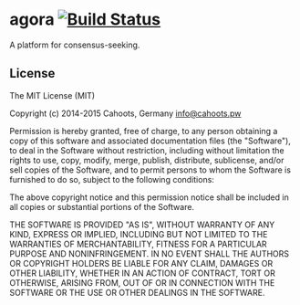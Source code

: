 # agora [![Build Status](https://travis-ci.org/getcahoots/agora.svg?branch=master)](https://travis-ci.org/getcahoots/agora)

A platform for consensus-seeking. 

## License

The MIT License (MIT)

Copyright (c) 2014-2015 Cahoots, Germany info@cahoots.pw

Permission is hereby granted, free of charge, to any person obtaining a copy of this software and associated documentation files (the "Software"), to deal in the Software without restriction, including without limitation the rights to use, copy, modify, merge, publish, distribute, sublicense, and/or sell copies of the Software, and to permit persons to whom the Software is furnished to do so, subject to the following conditions:

The above copyright notice and this permission notice shall be included in all copies or substantial portions of the Software.

THE SOFTWARE IS PROVIDED "AS IS", WITHOUT WARRANTY OF ANY KIND, EXPRESS OR IMPLIED, INCLUDING BUT NOT LIMITED TO THE WARRANTIES OF MERCHANTABILITY, FITNESS FOR A PARTICULAR PURPOSE AND NONINFRINGEMENT. IN NO EVENT SHALL THE AUTHORS OR COPYRIGHT HOLDERS BE LIABLE FOR ANY CLAIM, DAMAGES OR OTHER LIABILITY, WHETHER IN AN ACTION OF CONTRACT, TORT OR OTHERWISE, ARISING FROM, OUT OF OR IN CONNECTION WITH THE SOFTWARE OR THE USE OR OTHER DEALINGS IN THE SOFTWARE.
